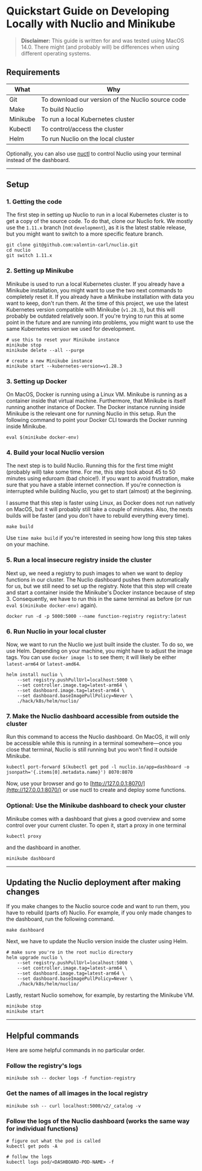 
# Quickstart Guide on Developing Locally with Nuclio and Minikube

> **Disclaimer:** This guide is written for and was tested using MacOS 14.0. 
> There might (and probably will) be differences when using different operating systems.

## Requirements

| What     | Why                                               |
|----------|---------------------------------------------------|
| Git      | To download our version of the Nuclio source code |
| Make     | To build Nuclio                                   |
| Minikube | To run a local Kubernetes cluster                 |
| Kubectl  | To control/access the cluster                     |
| Helm     | To run Nuclio on the local cluster                |
  
Optionally, you can also use [nuctl](https://nuclio.io/docs/latest/reference/nuctl/nuctl/) to control Nuclio using your terminal instead of the dashboard.

----

## Setup

### 1. Getting the code

The first step in setting up Nuclio to run in a local Kubernetes cluster is to get a copy of the source code.
To do that, clone our Nuclio fork.
We mostly use the `1.11.x` branch (not `development`), as it is the latest stable release, but you might want to switch to a more specific feature branch.

```shell
git clone git@github.com:valentin-carl/nuclio.git
cd nuclio
git switch 1.11.x 
```

### 2. Setting up Minikube

Minikube is used to run a local Kubernetes cluster. 
If you already have a Minikube installation, you might want to use the two next commands to completely reset it.
If you already have a Minikube installation with data you want to keep, don't run them.
At the time of this project, we use the latest Kubernetes version compatible with Minikube (`v1.28.3`), but this will probably be outdated relatively soon.
If you're trying to run this at some point in the future and are running into problems, you might want to use the same Kubernetes version we used for development.

```shell
# use this to reset your Minikube instance
minikube stop
minikube delete --all --purge

# create a new Minikube instance
minikube start --kubernetes-version=v1.28.3
```

### 3. Setting up Docker

On MacOS, Docker is running using a Linux VM. 
Minikube is running as a container inside that virtual machine.
Furthermore, that Minikube is itself running another instance of Docker. 
The Docker instance running inside Minikube is the relevant one for running Nuclio in this setup.
Run the following command to point your Docker CLI towards the Docker running inside Minikube.

```shell
eval $(minikube docker-env)
```

### 4. Build your local Nuclio version

The next step is to build Nuclio. Running this for the first time might (probably will) take some time. 
For me, this step took about 45 to 50 minutes using eduroam (bad choice!).
If you want to avoid frustration, make sure that you have a stable internet connection.
If you're connection is interrupted while building Nuclio, you get to start (almost) at the beginning.

I assume that this step is faster using Linux, as Docker does not run natively on MacOS, but it will probably still take a couple of minutes.
Also, the nexts builds will be faster (and you don't have to rebuild everything every time).

```shell
make build
```

Use `time make build` if you're interested in seeing how long this step takes on your machine.

### 5. Run a local insecure registry inside the cluster

Next up, we need a registry to push images to when we want to deploy functions in our cluster.
The Nuclio dashboard pushes them automatically for us, but we still need to set up the registry.
Note that this step will create and start a container inside the Minikube's Docker instance because of step 3.
Consequently, we have to run this in the same terminal as before (or run `eval $(minikube docker-env)` again).

```shell
docker run -d -p 5000:5000 --name function-registry registry:latest
```

### 6. Run Nuclio in your local cluster

Now, we want to run the Nuclio we just built inside the cluster.
To do so, we use Helm.
Depending on your machine, you might have to adjust the image tags.
You can use `docker image ls` to see them; it will likely be either `latest-arm64` or `latest-amd64`.

```shell
helm install nuclio \
    --set registry.pushPullUrl=localhost:5000 \
	--set controller.image.tag=latest-arm64 \
	--set dashboard.image.tag=latest-arm64 \
	--set dashboard.baseImagePullPolicy=Never \
	./hack/k8s/helm/nuclio/
```

### 7. Make the Nuclio dashboard accessible from outside the cluster

Run this command to access the Nuclio dashboard. 
On MacOS, it will only be accessible while this is running in a terminal somewhere—once you close that terminal, Nuclio is still running but you won't find it outside Minikube. 

```shell
kubectl port-forward $(kubectl get pod -l nuclio.io/app=dashboard -o jsonpath='{.items[0].metadata.name}') 8070:8070
```

Now, use your browser and go to [http://127.0.0.1:8070/](http://127.0.0.1:8070/) or use nuctl to create and deploy some functions.

### Optional: Use the Minikube dashboard to check your cluster

Minikube comes with a dashboard that gives a good overview and some control over your current cluster. 
To open it, start a proxy in one terminal

```shell
kubectl proxy
```

and the dashboard in another.

```shell
minikube dashboard
```

----

## Updating the Nuclio deployment after making changes

If you make changes to the Nuclio source code and want to run them, you have to rebuild (parts of) Nuclio.
For example, if you only made changes to the dashboard, run the following command.

```shell
make dashboard
```

Next, we have to update the Nuclio version inside the cluster using Helm.

```shell
# make sure you're in the root nuclio directory
helm upgrade nuclio \
    --set registry.pushPullUrl=localhost:5000 \
	--set controller.image.tag=latest-arm64 \
	--set dashboard.image.tag=latest-arm64 \
	--set dashboard.baseImagePullPolicy=Never \
	./hack/k8s/helm/nuclio/
```

Lastly, restart Nuclio somehow, for example, by restarting the Minikube VM.

```shell
minikube stop
minikube start
```

----

## Helpful commands

Here are some helpful commands in no particular order.

### Follow the registry's logs

```shell
minikube ssh -- docker logs -f function-registry
```

### Get the names of all images in the local registry

```shell
minikube ssh -- curl localhost:5000/v2/_catalog -v
```

### Follow the logs of the Nuclio dashboard (works the same way for individual functions)

```shell
# figure out what the pod is called
kubectl get pods -A

# follow the logs
kubectl logs pod/<DASHBOARD-POD-NAME> -f
```
